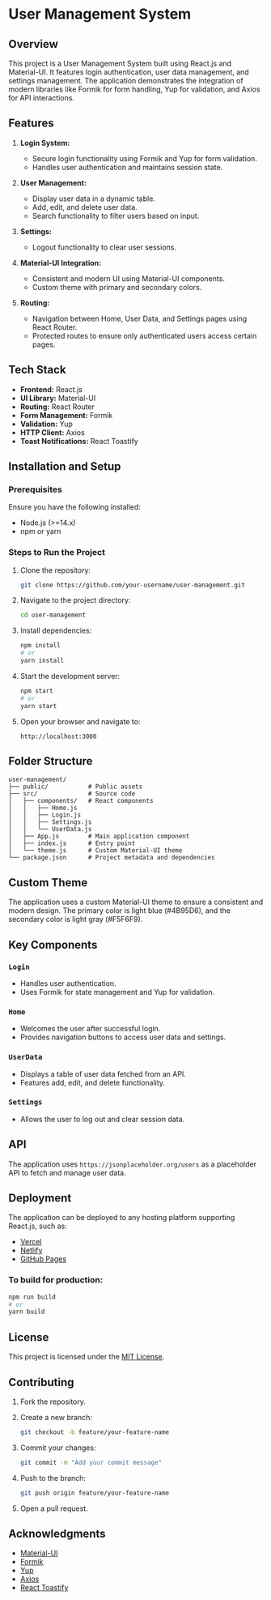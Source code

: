 # User Management System

## Overview
This project is a User Management System built using React.js and Material-UI. It features login authentication, user data management, and settings management. The application demonstrates the integration of modern libraries like Formik for form handling, Yup for validation, and Axios for API interactions.

## Features

1. **Login System:**
   - Secure login functionality using Formik and Yup for form validation.
   - Handles user authentication and maintains session state.

2. **User Management:**
   - Display user data in a dynamic table.
   - Add, edit, and delete user data.
   - Search functionality to filter users based on input.

3. **Settings:**
   - Logout functionality to clear user sessions.

4. **Material-UI Integration:**
   - Consistent and modern UI using Material-UI components.
   - Custom theme with primary and secondary colors.

5. **Routing:**
   - Navigation between Home, User Data, and Settings pages using React Router.
   - Protected routes to ensure only authenticated users access certain pages.

## Tech Stack

- **Frontend:** React.js
- **UI Library:** Material-UI
- **Routing:** React Router
- **Form Management:** Formik
- **Validation:** Yup
- **HTTP Client:** Axios
- **Toast Notifications:** React Toastify

## Installation and Setup

### Prerequisites

Ensure you have the following installed:

- Node.js (>=14.x)
- npm or yarn

### Steps to Run the Project

1. Clone the repository:

   ```bash
   git clone https://github.com/your-username/user-management.git
   ```

2. Navigate to the project directory:

   ```bash
   cd user-management
   ```

3. Install dependencies:

   ```bash
   npm install
   # or
   yarn install
   ```

4. Start the development server:

   ```bash
   npm start
   # or
   yarn start
   ```

5. Open your browser and navigate to:

   ```
   http://localhost:3000
   ```

## Folder Structure

```
user-management/
├── public/           # Public assets
├── src/              # Source code
│   ├── components/   # React components
│   │   ├── Home.js
│   │   ├── Login.js
│   │   ├── Settings.js
│   │   └── UserData.js
│   ├── App.js        # Main application component
│   ├── index.js      # Entry point
│   └── theme.js      # Custom Material-UI theme
└── package.json      # Project metadata and dependencies
```

## Custom Theme
The application uses a custom Material-UI theme to ensure a consistent and modern design. The primary color is light blue (#4B95D6), and the secondary color is light gray (#F5F6F9).

## Key Components

### `Login`
- Handles user authentication.
- Uses Formik for state management and Yup for validation.

### `Home`
- Welcomes the user after successful login.
- Provides navigation buttons to access user data and settings.

### `UserData`
- Displays a table of user data fetched from an API.
- Features add, edit, and delete functionality.

### `Settings`
- Allows the user to log out and clear session data.

## API
The application uses `https://jsonplaceholder.org/users` as a placeholder API to fetch and manage user data.

## Deployment
The application can be deployed to any hosting platform supporting React.js, such as:

- [Vercel](https://vercel.com/)
- [Netlify](https://www.netlify.com/)
- [GitHub Pages](https://pages.github.com/)

### To build for production:

```bash
npm run build
# or
yarn build
```

## License
This project is licensed under the [MIT License](LICENSE).

## Contributing

1. Fork the repository.
2. Create a new branch:

   ```bash
   git checkout -b feature/your-feature-name
   ```

3. Commit your changes:

   ```bash
   git commit -m "Add your commit message"
   ```

4. Push to the branch:

   ```bash
   git push origin feature/your-feature-name
   ```

5. Open a pull request.

## Acknowledgments

- [Material-UI](https://mui.com/)
- [Formik](https://formik.org/)
- [Yup](https://github.com/jquense/yup)
- [Axios](https://axios-http.com/)
- [React Toastify](https://fkhadra.github.io/react-toastify/)

